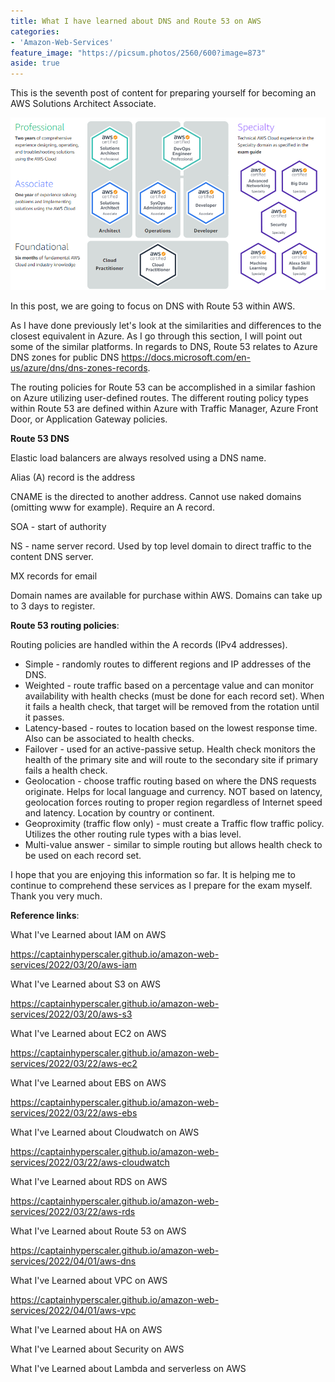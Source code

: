 ```yaml
---
title: What I have learned about DNS and Route 53 on AWS
categories:
- 'Amazon-Web-Services'
feature_image: "https://picsum.photos/2560/600?image=873"
aside: true
---
```


This is the seventh post of content for preparing yourself for becoming an AWS Solutions Architect Associate.

![](images/../../images/Wordpress-Images/awscerts.png)

In this post, we are going to focus on DNS with Route 53 within AWS.

As I have done previously let's look at the similarities and differences to the closest equivalent in Azure.  As I go through this section, I will point out some of the similar platforms. In regards to DNS, Route 53 relates to Azure DNS zones for public DNS <https://docs.microsoft.com/en-us/azure/dns/dns-zones-records>.

The routing policies for Route 53 can be accomplished in a similar fashion on Azure utilizing user-defined routes.  The different routing policy types within Route 53 are defined within Azure with Traffic Manager, Azure Front Door, or Application Gateway policies.

**Route 53 DNS**

Elastic load balancers are always resolved using a DNS name.

Alias (A) record is the address

CNAME is the directed to another address. Cannot use naked domains (omitting www for example).  Require an A record.

SOA - start of authority

NS - name server record. Used by top level domain to direct traffic to the content DNS server.

MX records for email

Domain names are available for purchase within AWS.  Domains can take up to 3 days to register.

**Route 53 routing policies**:

Routing policies are handled within the A records (IPv4 addresses).

- Simple - randomly routes to different regions and IP addresses of the DNS.
- Weighted - route traffic based on a percentage value and can monitor availability with health checks (must be done for each record set). When it fails a health check, that target will be removed from the rotation until it passes.
- Latency-based - routes to location based on the lowest response time. Also can be associated to health checks.
- Failover - used for an active-passive setup. Health check monitors the health of the primary site and will route to the secondary site if primary fails a health check.
- Geolocation - choose traffic routing based on where the DNS requests originate.  Helps for local language and currency.  NOT based on latency, geolocation forces routing to proper region regardless of Internet speed and latency. Location by country or continent.
- Geoproximity (traffic flow only) - must create a Traffic flow traffic policy. Utilizes the other routing rule types with a bias level.
- Multi-value answer - similar to simple routing but allows health check to be used on each record set.


I hope that you are enjoying this information so far.  It is helping me to continue to comprehend these services as I prepare for the exam myself.  Thank you very much.

**Reference links**:

What I've Learned about IAM on AWS

<https://captainhyperscaler.github.io/amazon-web-services/2022/03/20/aws-iam> 

What I've Learned about S3 on AWS

<https://captainhyperscaler.github.io/amazon-web-services/2022/03/20/aws-s3> 

What I've Learned about EC2 on AWS

<https://captainhyperscaler.github.io/amazon-web-services/2022/03/22/aws-ec2> 

What I've Learned about EBS on AWS

<https://captainhyperscaler.github.io/amazon-web-services/2022/03/22/aws-ebs> 

What I've Learned about Cloudwatch on AWS

<https://captainhyperscaler.github.io/amazon-web-services/2022/03/22/aws-cloudwatch>

What I've Learned about RDS on AWS

<https://captainhyperscaler.github.io/amazon-web-services/2022/03/22/aws-rds>

What I've Learned about Route 53 on AWS

<https://captainhyperscaler.github.io/amazon-web-services/2022/04/01/aws-dns>

What I've Learned about VPC on AWS

<https://captainhyperscaler.github.io/amazon-web-services/2022/04/01/aws-vpc>

What I've Learned about HA on AWS

What I've Learned about Security on AWS

What I've Learned about Lambda and serverless on AWS


